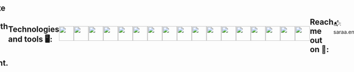 <!DOCTYPE html>
<html>
  <head>

  </head>
  <body style="display: flex; justify-content: center; align-items: center; height: 100vh; margin: 0;">
    <p align="left"> <img src="https://komarev.com/ghpvc/?username=saraiin&label=Profile%20views&color=0e75b6&style=flat" alt="saraiin" /> </p>
      <h1 align="center" style="color:green ; font-size: 70px; font-family:cursive" >  Hi 🧚‍♀️, I'm Sara :)   </h1>
    <p align="left">
<img src="https://64.media.tumblr.com/c70e8fcdf61a132a873f99db163896a2/tumblr_o48ggtdpJA1sfmahro1_400.gifv" style="margin-left: 100px; padding-left: 100px;"></p>
  

<h2>     A passionate software engineer with a strong focus on front-end development.</h2>

<br>

<p align="left">
<a href="https://user-images.githubusercontent.com/25181517/192158606-7c2ef6bd-6e04-47cf-b5bc-da2797cb5bda.png" alt="yrsare" height="30" width="40" /></a>
</p>

<h2 align="left"> Technologies and tools 🖥️:</h2>
<div style="display: flex; justify-content: space-between;">
<img src="https://user-images.githubusercontent.com/25181517/192158606-7c2ef6bd-6e04-47cf-b5bc-da2797cb5bda.png" style="height:40px; width: 40px;">

<img src="https://user-images.githubusercontent.com/25181517/192158954-f88b5814-d510-4564-b285-dff7d6400dad.png" style="height:40px; width: 40px;">
<img src="https://user-images.githubusercontent.com/25181517/183898674-75a4a1b1-f960-4ea9-abcb-637170a00a75.png" style="height:40px; width: 40px;">
<img src="https://user-images.githubusercontent.com/25181517/192158956-48192682-23d5-4bfc-9dfb-6511ade346bc.png" style="height:40px; width: 40px;">
<img src="https://user-images.githubusercontent.com/25181517/183898054-b3d693d4-dafb-4808-a509-bab54cf5de34.png" style="height:40px; width: 40px;">
<img src="https://user-images.githubusercontent.com/25181517/202896760-337261ed-ee92-4979-84c4-d4b829c7355d.png" style="height:40px; width: 40px;">
<img src="https://user-images.githubusercontent.com/25181517/117447155-6a868a00-af3d-11eb-9cfe-245df15c9f3f.png" style="height:40px; width: 40px;">
<img src="https://user-images.githubusercontent.com/25181517/183897015-94a058a6-b86e-4e42-a37f-bf92061753e5.png" style="height:40px; width: 40px;">
<img src="https://user-images.githubusercontent.com/25181517/192108374-8da61ba1-99ec-41d7-80b8-fb2f7c0a4948.png"style="height:40px; width: 40px;">
<img src="https://user-images.githubusercontent.com/25181517/192108372-f71d70ac-7ae6-4c0d-8395-51d8870c2ef0.png"style="height:40px; width: 40px;">
<img src="https://user-images.githubusercontent.com/25181517/192108376-c675d39b-90f6-4073-bde6-5a9291644657.png"style="height:40px; width: 40px;">
<img src="https://user-images.githubusercontent.com/25181517/192106070-46255bcf-65e6-4c6b-a296-bf8d0d8fb2a7.png"style="height:40px; width: 40px;">
<img src="https://user-images.githubusercontent.com/25181517/183423507-c056a6f9-1ba8-4312-a350-19bcbc5a8697.png"style="height:40px; width: 40px;">
<img src="https://user-images.githubusercontent.com/25181517/183896128-ec99105a-ec1a-4d85-b08b-1aa1620b2046.png"style="height:40px; width: 40px;">
<img src="https://user-images.githubusercontent.com/25181517/192108889-232b3431-a585-4b36-a62d-9078bd3641d9.png"style="height:40px; width: 40px;">
<img src="https://user-images.githubusercontent.com/25181517/192108891-d86b6220-e232-423a-bf5f-90903e6887c3.png"style="height:40px; width: 40px;">
<img src="https://user-images.githubusercontent.com/25181517/190887576-6653f877-8439-4521-82f3-403086ead892.png"style="height:40px; width: 40px;"></div>

<h2>Reach me out on 📲:</h2>
📬: saraa.ennaciri@gmail.com <br>
<br><br>
<p><img align="center" src="https://github-readme-stats.vercel.app/api/top-langs?username=saraiin&show_icons=true&locale=en&layout=compact" alt="saraiin" /></p>
<br>

 

  </body> 
  </body>
</html>
